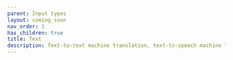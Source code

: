 ```yaml
---
parent: Input types
layout: coming_soon
nav_order: 1
has_children: true
title: Text
description: Text-to-text machine translation, text-to-speech machine translation, text-to-image machine translation
---
```


